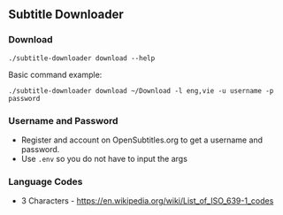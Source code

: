 ## Subtitle Downloader

### Download

```
./subtitle-downloader download --help
```

Basic command example:

```
./subtitle-downloader download ~/Download -l eng,vie -u username -p password
```

### Username and Password

- Register and account on OpenSubtitles.org to get a username and password.
- Use `.env` so you do not have to input the args

### Language Codes

- 3 Characters - https://en.wikipedia.org/wiki/List_of_ISO_639-1_codes
